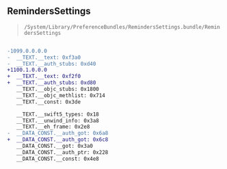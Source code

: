 ## RemindersSettings

> `/System/Library/PreferenceBundles/RemindersSettings.bundle/RemindersSettings`

```diff

-1099.0.0.0.0
-  __TEXT.__text: 0xf3a0
-  __TEXT.__auth_stubs: 0xd40
+1100.1.0.0.0
+  __TEXT.__text: 0xf2f0
+  __TEXT.__auth_stubs: 0xd80
   __TEXT.__objc_stubs: 0x1800
   __TEXT.__objc_methlist: 0x714
   __TEXT.__const: 0x3de

   __TEXT.__swift5_types: 0x18
   __TEXT.__unwind_info: 0x3a8
   __TEXT.__eh_frame: 0x2e8
-  __DATA_CONST.__auth_got: 0x6a8
+  __DATA_CONST.__auth_got: 0x6c8
   __DATA_CONST.__got: 0x3a0
   __DATA_CONST.__auth_ptr: 0x228
   __DATA_CONST.__const: 0x4e8

```
